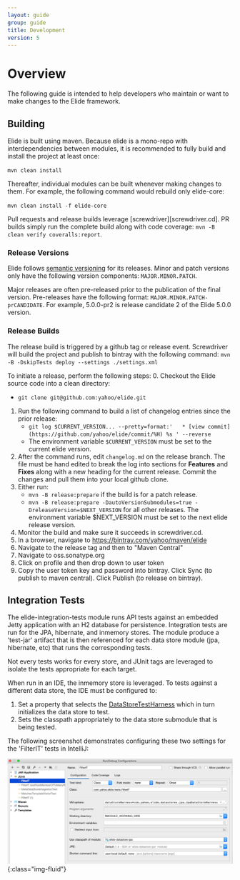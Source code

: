 ```yaml
---
layout: guide
group: guide
title: Development
version: 5
---
```


# Overview
The following guide is intended to help developers who maintain or want to make changes to the Elide framework.
           
## Building

Elide is built using maven.  Because elide is a mono-repo with interdependencies between modules, it is recommended to fully build and install the project at least once:  

`mvn clean install`

Thereafter, individual modules can be built whenever making changes to them.  For example, the following command would rebuild only elide-core:

`mvn clean install -f elide-core`

Pull requests and release builds leverage [screwdriver][screwdriver.cd].   PR builds simply run the complete build along with code coverage:
`mvn -B clean verify coveralls:report`.

### Release Versions

Elide follows [semantic versioning](https://semver.org/) for its releases.  Minor and patch versions only have the following version components: 
`MAJOR.MINOR.PATCH`.

Major releases are often pre-released prior to the publication of the final version.  Pre-releases have the following format:
`MAJOR.MINOR.PATCH-prCANDIDATE`.  For example, 5.0.0-pr2 is release candidate 2 of the Elide 5.0.0 version.

### Release Builds

The release build is triggered by a github tag or release event.  Screwdriver will build the project and publish to bintray with the following command:
`mvn -B -DskipTests deploy --settings ./settings.xml`

To initiate a release, perform the following steps:
0. Checkout the Elide source code into a clean directory: 
   - `git clone git@github.com:yahoo/elide.git`
1. Run the following command to build a list of changelog entries since the prior release: 
   - `git log $CURRENT_VERSION... --pretty=format:'   * [view commit](https://github.com/yahoo/elide/commit/%H) %s ' --reverse`
   - The environment variable `$CURRENT_VERSION` must be set to the current elide version.
2. After the command runs, edit `changelog.md` on the release branch.  The file must be hand edited to break the log into sections for **Features** and **Fixes** along with a new heading for the current release.  Commit the changes and pull them into your local github clone.
3. Either run:
   - `mvn -B release:prepare` if the build is for a patch release.
   - `mvn -B release:prepare -DautoVersionSubmodules=true -DreleaseVersion=$NEXT_VERSION` for all other releases.  The environment variable $NEXT_VERSION must be set to the next elide release version.
2. Monitor the build and make sure it succeeds in screwdriver.cd.
3. In a browser, navigate to https://bintray.com/yahoo/maven/elide
4. Navigate to the release tag and then to "Maven Central"
5. Navigate to oss.sonatype.org
6. Click on profile and then drop down to user token
7. Copy the user token key and password into bintray.  Click Sync (to publish to maven central).  Click Publish (to release on bintray).

## Integration Tests

The elide-integration-tests module runs API tests against an embedded Jetty application with an H2 database for persistence.  Integration tests are run for the JPA, hibernate, and inmemory stores.  The module produce a 'test-jar' artifact that is then referenced for each data store module (jpa, hibernate, etc) that runs the corresponding tests.

Not every tests works for every store, and JUnit tags are leveraged to isolate the tests appropriate for each target.  

When run in an IDE, the inmemory store is leveraged.  To tests against a different data store, the IDE must be configured to:
1. Set a property that selects the [DataStoreTestHarness](https://github.com/yahoo/elide/blob/master/elide-core/src/main/java/com/yahoo/elide/core/datastore/test/DataStoreTestHarness.java) which in turn initializes the data store to test. 
2. Sets the classpath appropriately to the data store submodule that is being tested.

The following screenshot demonstrates configuring these two settings for the 'FilterIT' tests in IntelliJ:

![Configuring IT Tests In Intellij](/assets/images/intellij_config.png){:class="img-fluid"}
